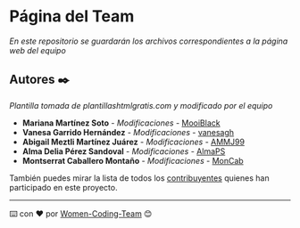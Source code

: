 # Página del Team

_En este repositorio se guardarán los archivos correspondientes a la página web del equipo_

## Autores ✒️

_Plantilla tomada de plantillashtmlgratis.com y modificado por el equipo_

* **Mariana Martínez Soto** - *Modificaciones* - [MooiBlack](https://github.com/MooiBlack)
* **Vanesa Garrido Hernández** - *Modificaciones* - [vanesagh](https://github.com/vanesagh)
* **Abigail Meztli Martínez Juárez** - *Modificaciones* - [AMMJ99](https://github.com/AMMJ99)
* **Alma Delia Pérez Sandoval** - *Modificaciones* - [AlmaPS](https://github.com/AlmaPS)
* **Montserrat Caballero Montaño** - *Modificaciones* - [MonCab](https://github.com/MonCab)

También puedes mirar la lista de todos los [contribuyentes](https://github.com/Women-Coding-Team/PaginaWeb/graphs/contributors) quienes han participado en este proyecto. 

---
⌨️ con ❤️ por [Women-Coding-Team](https://github.com/Women-Coding-Team) 😊

<!-- Emojis : https://emojipedia.org/unicode-5.2/ -->
